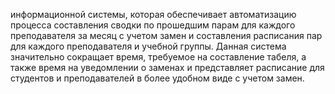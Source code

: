 информационной системы, которая обеспечивает автоматизацию процесса составления сводки по прошедшим парам для каждого преподавателя за месяц с учетом замен и составления расписания пар для каждого преподавателя и учебной группы. Данная система значительно сокращает время, требуемое на составление табеля, а также время на уведомлении о заменах и представляет расписание для студентов и преподавателей в более удобном виде с учетом замен.
